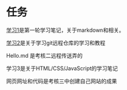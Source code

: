 # 任务

[学习1](C:\Users\86182\Desktop)是第一轮学习笔记，关于markdown和相关。

[学习2](C:\Users\86182\Desktop)是关于学习git远程仓库的学习和教程

Hello.md 是考核二远程传送弄的

学习3是关于HTML/CSS/JavaScript的学习笔记

网页网址和代码是考核三中创建自己网站的成果
